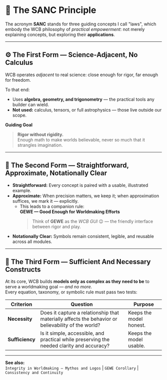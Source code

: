 # 🔑 The SANC Principle

The acronym **SANC** stands for three guiding concepts I call "laws", which embody 
the WCB philosophy of *practical empowerment*: not merely explaining concepts, but exploring their **applications**.

---

## ⚙️ The First Form — **S**cience-**A**djacent, **N**o **C**alculus

WCB operates *adjacent* to real science: close enough for rigor, far enough for freedom.

To that end:

- Uses **algebra, geometry, and trigonometry** — the practical tools any builder can wield.  
- **Not used:** calculus, tensors, or full astrophysics — those live outside our scope.

**Guiding Goal**

> **Rigor without rigidity.**  
> Enough math to make worlds believable, never so much that it strangles imagination.

---

## 🧮 The Second Form — **S**traightforward, **A**pproximate, **N**otationally **C**lear

- **Straightforward:** Every concept is paired with a usable, illustrated example.  
- **Approximate:** When precision matters, we keep it; when approximation suffices, we mark it — explicitly.  
  - This leads to a companion rule:  
    **GEWE — Good Enough for Worldmaking Efforts**  
    > Think of **GEWE** as the *WCB GUI* 😉 — the friendly interface between rigor and play.  
- **Notationally Clear:** Symbols remain consistent, legible, and reusable across all modules.

---

## 🧩 The Third Form — **S**ufficient **A**nd **N**ecessary **C**onstructs

At its core, WCB builds **models only as complex as they need to be** to serve a worldmaking goal — *and no more.*  
Every equation, taxonomy, or symbolic rule must pass two tests:

| **Criterion** | **Question** | **Purpose** |
|----------------|--------------|--------------|
| **Necessity** | Does it capture a relationship that materially affects the behavior or believability of the world? | Keeps the model honest. |
| **Sufficiency** | Is it simple, accessible, and practical while preserving the needed clarity and accuracy? | Keeps the model usable. |

---

**See also:**  
`Integrity in Worldmaking — Mythos and Logos`  |  `GEWE Corollary`  |  `Consistency and Continuity`
